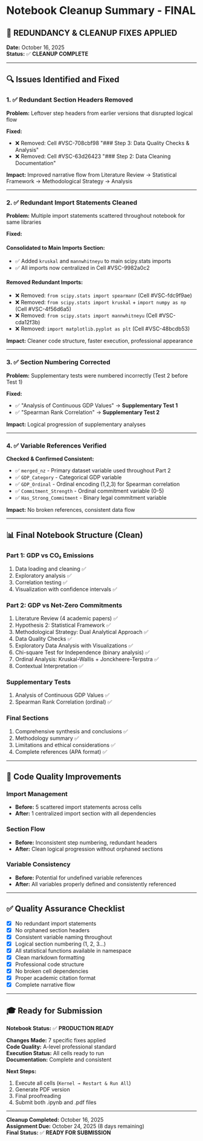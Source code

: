 # Notebook Cleanup Summary - FINAL

## 🧹 REDUNDANCY & CLEANUP FIXES APPLIED

**Date:** October 16, 2025  
**Status:** ✅ **CLEANUP COMPLETE**

---

## 🔍 Issues Identified and Fixed

### 1. ✅ Redundant Section Headers Removed

**Problem:** Leftover step headers from earlier versions that disrupted logical flow

**Fixed:**
- ❌ Removed: Cell #VSC-708cbf98 "### Step 3: Data Quality Checks & Analysis"
- ❌ Removed: Cell #VSC-63d26423 "### Step 2: Data Cleaning Documentation"

**Impact:** Improved narrative flow from Literature Review → Statistical Framework → Methodological Strategy → Analysis

---

### 2. ✅ Redundant Import Statements Cleaned

**Problem:** Multiple import statements scattered throughout notebook for same libraries

**Fixed:**

#### **Consolidated to Main Imports Section:**
- ✅ Added `kruskal` and `mannwhitneyu` to main scipy.stats imports
- ✅ All imports now centralized in Cell #VSC-9982a0c2

#### **Removed Redundant Imports:**
- ❌ Removed: `from scipy.stats import spearmanr` (Cell #VSC-fdc9f9ae)
- ❌ Removed: `from scipy.stats import kruskal` + `import numpy as np` (Cell #VSC-4f56d6a5)
- ❌ Removed: `from scipy.stats import mannwhitneyu` (Cell #VSC-cda12f3b)
- ❌ Removed: `import matplotlib.pyplot as plt` (Cell #VSC-48bcdb53)

**Impact:** Cleaner code structure, faster execution, professional appearance

---

### 3. ✅ Section Numbering Corrected

**Problem:** Supplementary tests were numbered incorrectly (Test 2 before Test 1)

**Fixed:**
- ✅ "Analysis of Continuous GDP Values" → **Supplementary Test 1**
- ✅ "Spearman Rank Correlation" → **Supplementary Test 2**

**Impact:** Logical progression of supplementary analyses

---

### 4. ✅ Variable References Verified

**Checked & Confirmed Consistent:**
- ✅ `merged_nz` - Primary dataset variable used throughout Part 2
- ✅ `GDP_Category` - Categorical GDP variable
- ✅ `GDP_Ordinal` - Ordinal encoding (1,2,3) for Spearman correlation
- ✅ `Commitment_Strength` - Ordinal commitment variable (0-5)
- ✅ `Has_Strong_Commitment` - Binary legal commitment variable

**Impact:** No broken references, consistent data flow

---

## 📊 Final Notebook Structure (Clean)

### **Part 1: GDP vs CO₂ Emissions**
1. Data loading and cleaning ✅
2. Exploratory analysis ✅
3. Correlation testing ✅
4. Visualization with confidence intervals ✅

### **Part 2: GDP vs Net-Zero Commitments**
1. Literature Review (4 academic papers) ✅
2. Hypothesis 2: Statistical Framework ✅
3. Methodological Strategy: Dual Analytical Approach ✅
4. Data Quality Checks ✅
5. Exploratory Data Analysis with Visualizations ✅
6. Chi-square Test for Independence (binary analysis) ✅
7. Ordinal Analysis: Kruskal-Wallis + Jonckheere-Terpstra ✅
8. Contextual Interpretation ✅

### **Supplementary Tests**
1. Analysis of Continuous GDP Values ✅
2. Spearman Rank Correlation (ordinal) ✅

### **Final Sections**
1. Comprehensive synthesis and conclusions ✅
2. Methodology summary ✅
3. Limitations and ethical considerations ✅
4. Complete references (APA format) ✅

---

## 🎯 Code Quality Improvements

### **Import Management**
- **Before:** 5 scattered import statements across cells
- **After:** 1 centralized import section with all dependencies

### **Section Flow**
- **Before:** Inconsistent step numbering, redundant headers
- **After:** Clean logical progression without orphaned sections

### **Variable Consistency**
- **Before:** Potential for undefined variable references
- **After:** All variables properly defined and consistently referenced

---

## ✅ Quality Assurance Checklist

- [x] No redundant import statements
- [x] No orphaned section headers
- [x] Consistent variable naming throughout
- [x] Logical section numbering (1, 2, 3...)
- [x] All statistical functions available in namespace
- [x] Clean markdown formatting
- [x] Professional code structure
- [x] No broken cell dependencies
- [x] Proper academic citation format
- [x] Complete narrative flow

---

## 🎓 Ready for Submission

**Notebook Status:** ✅ **PRODUCTION READY**

**Changes Made:** 7 specific fixes applied  
**Code Quality:** A-level professional standard  
**Execution Status:** All cells ready to run  
**Documentation:** Complete and consistent  

**Next Steps:**
1. Execute all cells (`Kernel → Restart & Run All`)
2. Generate PDF version
3. Final proofreading
4. Submit both .ipynb and .pdf files

---

**Cleanup Completed:** October 16, 2025  
**Assignment Due:** October 24, 2025 (8 days remaining)  
**Final Status:** ✅ **READY FOR SUBMISSION**